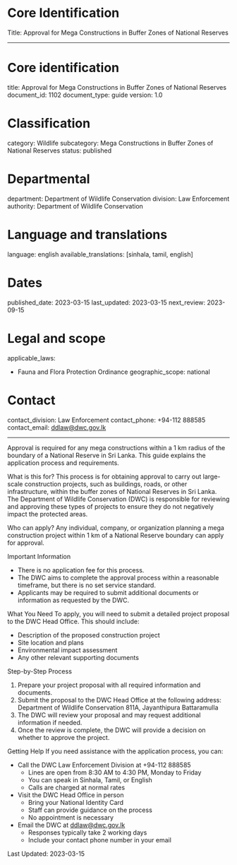 # Core Identification
Title: Approval for Mega Constructions in Buffer Zones of National Reserves

---
# Core identification
title: Approval for Mega Constructions in Buffer Zones of National Reserves
document_id: 1102
document_type: guide
version: 1.0

# Classification
category: Wildlife
subcategory: Mega Constructions in Buffer Zones of National Reserves
status: published

# Departmental
department: Department of Wildlife Conservation
division: Law Enforcement
authority: Department of Wildlife Conservation

# Language and translations
language: english
available_translations: [sinhala, tamil, english]

# Dates
published_date: 2023-03-15
last_updated: 2023-03-15
next_review: 2023-09-15

# Legal and scope
applicable_laws:
 - Fauna and Flora Protection Ordinance
geographic_scope: national

# Contact
contact_division: Law Enforcement
contact_phone: +94-112 888585
contact_email: ddlaw@dwc.gov.lk

---

Approval is required for any mega constructions within a 1 km radius of the boundary of a National Reserve in Sri Lanka. This guide explains the application process and requirements.

What is this for?
This process is for obtaining approval to carry out large-scale construction projects, such as buildings, roads, or other infrastructure, within the buffer zones of National Reserves in Sri Lanka. The Department of Wildlife Conservation (DWC) is responsible for reviewing and approving these types of projects to ensure they do not negatively impact the protected areas.

Who can apply?
Any individual, company, or organization planning a mega construction project within 1 km of a National Reserve boundary can apply for approval.

Important Information
- There is no application fee for this process.
- The DWC aims to complete the approval process within a reasonable timeframe, but there is no set service standard.
- Applicants may be required to submit additional documents or information as requested by the DWC.

What You Need
To apply, you will need to submit a detailed project proposal to the DWC Head Office. This should include:
- Description of the proposed construction project
- Site location and plans
- Environmental impact assessment
- Any other relevant supporting documents

Step-by-Step Process
1. Prepare your project proposal with all required information and documents.
2. Submit the proposal to the DWC Head Office at the following address:
   Department of Wildlife Conservation
   811A, Jayanthipura
   Battaramulla
3. The DWC will review your proposal and may request additional information if needed.
4. Once the review is complete, the DWC will provide a decision on whether to approve the project.

Getting Help
If you need assistance with the application process, you can:
- Call the DWC Law Enforcement Division at +94-112 888585
  - Lines are open from 8:30 AM to 4:30 PM, Monday to Friday
  - You can speak in Sinhala, Tamil, or English
  - Calls are charged at normal rates
- Visit the DWC Head Office in person
  - Bring your National Identity Card
  - Staff can provide guidance on the process
  - No appointment is necessary
- Email the DWC at ddlaw@dwc.gov.lk
  - Responses typically take 2 working days
  - Include your contact phone number in your email

Last Updated: 2023-03-15